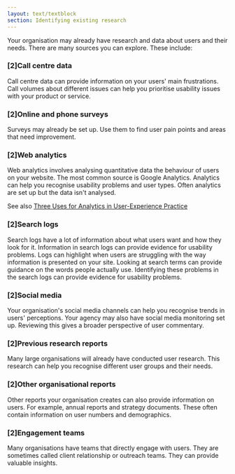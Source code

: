 ```yaml
---
layout: text/textblock
section: Identifying existing research
---
```

Your organisation may already have research and data about users and their needs. There are many sources you can explore. These include:

### [2]Call centre data

Call centre data can provide information on your users' main frustrations. Call volumes about different issues can help you prioritise usability issues with your product or service.

### [2]Online and phone surveys

Surveys may already be set up. Use them to find user pain points and areas that need improvement.

### [2]Web analytics

Web analytics involves analysing quantitative data the behaviour of users on your website. The most common source is Google Analytics. Analytics can help you recognise usability problems and user types. Often analytics are set up but the data isn't analysed.

See also [Three Uses for Analytics in User-Experience Practice](https://www.nngroup.com/articles/analytics-user-experience/)

### [2]Search logs

Search logs have a lot of information about what users want and how they look for it. Information in search logs can provide evidence for usability problems. Logs can highlight when users are struggling with the way information is presented on your site. Looking at search terms can provide guidance on the words people actually use. Identifying these problems in the search logs can provide evidence for usability problems.

### [2]Social media

Your organisation's social media channels can help you recognise trends in users' perceptions. Your agency may also have social media monitoring set up. Reviewing this gives a broader perspective of user commentary.

### [2]Previous research reports

Many large organisations will already have conducted user research. This research can help you recognise different user groups and their needs.

### [2]Other organisational reports

Other reports your organisation creates can also provide information on users. For example, annual reports and strategy documents. These often contain information on user numbers and demographics.

### [2]Engagement teams

Many organisations have teams that directly engage with users. They are sometimes called client relationship or outreach teams. They can provide valuable insights.

